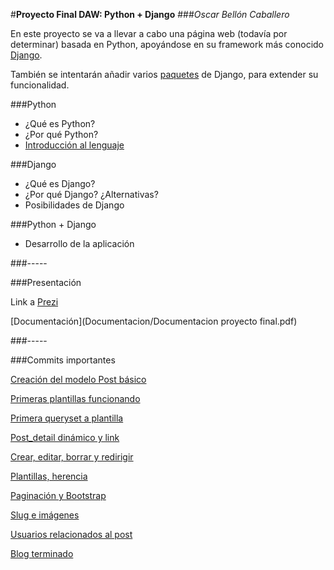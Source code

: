 #**Proyecto Final DAW: Python + Django**
###*Oscar Bellón Caballero*

En este proyecto se va a llevar a cabo una página web (todavía por determinar) basada en Python, apoyándose en su framework más conocido [Django](https://www.djangoproject.com/).

También se intentarán añadir varios [paquetes](https://www.djangopackages.com/) de Django, para extender su funcionalidad.


###Python
- ¿Qué es Python?
- ¿Por qué Python?
- [Introducción al lenguaje](http://goo.gl/zN1MGC)

###Django
- ¿Qué es Django?
- ¿Por qué Django? ¿Alternativas?
- Posibilidades de Django

###Python + Django
- Desarrollo de la aplicación


###-----

###Presentación

Link a [Prezi](http://prezi.com/grqsa66w10zh/?utm_campaign=share&utm_medium=copy)

[Documentación](Documentacion/Documentacion proyecto final.pdf)

###-----

###Commits importantes

[Creación del modelo Post básico](../../tree/5118438baa8a5b43ffd0c0ffc89592e2a9758107)

[Primeras plantillas funcionando](../../tree/d9fb50d51ed10b2352ad2b1f99598fdad570c68f)

[Primera queryset a plantilla](../../tree/164ccac38a86fd7a0593999d790e6e0bf20cdb9d)

[Post_detail dinámico y link](../../tree/f4520717b16ae9427a9c471f75df2959186d964b)

[Crear, editar, borrar y redirigir](../../tree/aa3f4460000a819dee37e5b85fe1cecc4235e8a2)

[Plantillas, herencia](../../tree/160fc60330128d74fd0a265939447a60892af9c8)

[Paginación y Bootstrap](../../tree/2c698a431c51febbb6f3ad673de24e3c1b97ad01)

[Slug e imágenes](../../tree/7192dc966daab3fc754ccb4d256981695a3d301e)

[Usuarios relacionados al post](../../tree/b2eab269e540f3b62b6e5daab86cd5aa688a2969)

[Blog terminado](../../tree/master)
